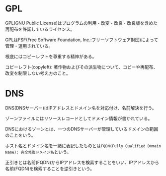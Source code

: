# GPL

GPL(GNU Public License)はプログラムの利用・改変・改良・改良版を含めた再配布を許諾しているライセンス。

GPLはFSF(Free Software Foundation, Inc.:フリーソフトウェア財団)によって管理・運用されている。

根底にはコピーレフトを尊重する精神がある。

コピーレフト(copyleft): 著作物およびその派生物について、コピーや再配布、改変を制限しない考え方のこと。

# DNS

DNS(DNSサーバー)はIPアドレスとドメイン名を対応付け、名前解決を行う。

ゾーンファイルにはリソースレコードとしてドメイン情報が書かれている。

DNSにおけるゾーンとは、一つのDNSサーバーが管理しているドメインの範囲のことをいう。

ホスト名とドメイン名を一緒に表記したものとは`FQDN(Fully Qualified Domain Name): 完全修復ドメイン名`という。

正引きとは名前(FQDN)からIPアドレスを検索することをいい、IPアドレスから名前(FQDN)を検索することを逆引きという。

